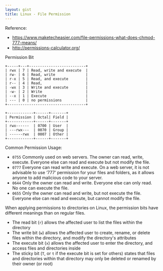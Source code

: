 ```yaml
---
layout: gist
title: Linux - File Permission
---
```


Reference:
- <https://www.maketecheasier.com/file-permissions-what-does-chmod-777-means/>
- <http://permissions-calculator.org/>

Permission Bit
```
+-----+---+--------------------------+
| rwx | 7 | Read, write and execute  |
| rw- | 6 | Read, write              |
| r-x | 5 | Read, and execute        |
| r-- | 4 | Read,                    |
| -wx | 3 | Write and execute        |
| -w- | 2 | Write                    |
| --x | 1 | Execute                  |
| --- | 0 | no permissions           |
+------------------------------------+

+------------+------+-------+
| Permission | Octal| Field |
+------------+------+-------+
| rwx------  | 0700 | User  |
| ---rwx---  | 0070 | Group |
| ------rwx  | 0007 | Other |
+------------+------+-------+
```

Common Permission Usage:
- `0755` Commonly used on web servers. The owner can read, write, execute. Everyone else can read and execute but not modify the file.
- `0777` Everyone can read write and execute. On a web server, it is not advisable to use ‘777’ permission for your files and folders, as it allows anyone to add malicious code to your server.
- `0644` Only the owner can read and write. Everyone else can only read. No one can execute the file.
- `0655` Only the owner can read and write, but not execute the file. Everyone else can read and execute, but cannot modify the file.

When applying permissions to directories on Linux, the permission bits have different meanings than on regular files.
- The read bit (`r`) allows the affected user to list the files within the directory
- The write bit (`w`) allows the affected user to create, rename, or delete files within the directory, and modify the directory's attributes
- The execute bit (`x`) allows the affected user to enter the directory, and access files and directories inside
- The sticky bit (`T`, or `t` if the execute bit is set for others) states that files and directories within that directory may only be deleted or renamed by their owner (or root)